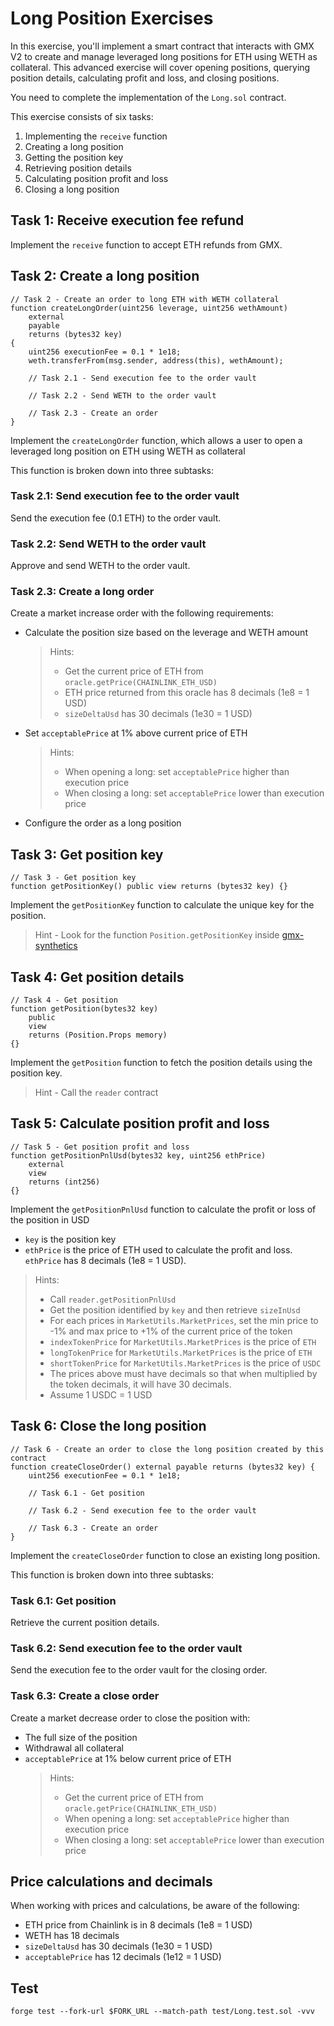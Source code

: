 # Long Position Exercises

In this exercise, you'll implement a smart contract that interacts with GMX V2 to create and manage leveraged long positions for ETH using WETH as collateral. This advanced exercise will cover opening positions, querying position details, calculating profit and loss, and closing positions.

You need to complete the implementation of the `Long.sol` contract.

This exercise consists of six tasks:

1. Implementing the `receive` function
2. Creating a long position
3. Getting the position key
4. Retrieving position details
5. Calculating position profit and loss
6. Closing a long position

## Task 1: Receive execution fee refund

Implement the `receive` function to accept ETH refunds from GMX.

## Task 2: Create a long position

```solidity
// Task 2 - Create an order to long ETH with WETH collateral
function createLongOrder(uint256 leverage, uint256 wethAmount)
    external
    payable
    returns (bytes32 key)
{
    uint256 executionFee = 0.1 * 1e18;
    weth.transferFrom(msg.sender, address(this), wethAmount);

    // Task 2.1 - Send execution fee to the order vault

    // Task 2.2 - Send WETH to the order vault

    // Task 2.3 - Create an order
}
```

Implement the `createLongOrder` function, which allows a user to open a leveraged long position on ETH using WETH as collateral

This function is broken down into three subtasks:

### Task 2.1: Send execution fee to the order vault

Send the execution fee (0.1 ETH) to the order vault.

### Task 2.2: Send WETH to the order vault

Approve and send WETH to the order vault.

### Task 2.3: Create a long order

Create a market increase order with the following requirements:

- Calculate the position size based on the leverage and WETH amount
  > Hints:
  >
  > - Get the current price of ETH from `oracle.getPrice(CHAINLINK_ETH_USD)`
  > - ETH price returned from this oracle has 8 decimals (1e8 = 1 USD)
  > - `sizeDeltaUsd` has 30 decimals (1e30 = 1 USD)
- Set `acceptablePrice` at 1% above current price of ETH
  > Hints:
  >
  > - When opening a long: set `acceptablePrice` higher than execution price
  > - When closing a long: set `acceptablePrice` lower than execution price
- Configure the order as a long position

## Task 3: Get position key

```solidity
// Task 3 - Get position key
function getPositionKey() public view returns (bytes32 key) {}
```

Implement the `getPositionKey` function to calculate the unique key for the position.

> Hint - Look for the function `Position.getPositionKey` inside [gmx-synthetics](https://github.com/gmx-io/gmx-synthetics)

## Task 4: Get position details

```solidity
// Task 4 - Get position
function getPosition(bytes32 key)
    public
    view
    returns (Position.Props memory)
{}
```

Implement the `getPosition` function to fetch the position details using the position key.

> Hint - Call the `reader` contract

## Task 5: Calculate position profit and loss

```solidity
// Task 5 - Get position profit and loss
function getPositionPnlUsd(bytes32 key, uint256 ethPrice)
    external
    view
    returns (int256)
{}
```

Implement the `getPositionPnlUsd` function to calculate the profit or loss of the position in USD

- `key` is the position key
- `ethPrice` is the price of ETH used to calculate the profit and loss. `ethPrice` has 8 decimals (1e8 = 1 USD).

> Hints:
>
> - Call `reader.getPositionPnlUsd`
> - Get the position identified by `key` and then retrieve `sizeInUsd`
> - For each prices in `MarketUtils.MarketPrices`, set the min price to -1% and max price to +1% of the current price of the token
> - `indexTokenPrice` for `MarketUtils.MarketPrices` is the price of `ETH`
> - `longTokenPrice` for `MarketUtils.MarketPrices` is the price of `ETH`
> - `shortTokenPrice` for `MarketUtils.MarketPrices` is the price of `USDC`
> - The prices above must have decimals so that when multiplied by the token decimals, it will have 30 decimals.
> - Assume 1 USDC = 1 USD

## Task 6: Close the long position

```solidity
// Task 6 - Create an order to close the long position created by this contract
function createCloseOrder() external payable returns (bytes32 key) {
    uint256 executionFee = 0.1 * 1e18;

    // Task 6.1 - Get position

    // Task 6.2 - Send execution fee to the order vault

    // Task 6.3 - Create an order
}
```

Implement the `createCloseOrder` function to close an existing long position.

This function is broken down into three subtasks:

### Task 6.1: Get position

Retrieve the current position details.

### Task 6.2: Send execution fee to the order vault

Send the execution fee to the order vault for the closing order.

### Task 6.3: Create a close order

Create a market decrease order to close the position with:

- The full size of the position
- Withdrawal all collateral
- `acceptablePrice` at 1% below current price of ETH
  > Hints:
  >
  > - Get the current price of ETH from `oracle.getPrice(CHAINLINK_ETH_USD)`
  > - When opening a long: set `acceptablePrice` higher than execution price
  > - When closing a long: set `acceptablePrice` lower than execution price

## Price calculations and decimals

When working with prices and calculations, be aware of the following:

- ETH price from Chainlink is in 8 decimals (1e8 = 1 USD)
- WETH has 18 decimals
- `sizeDeltaUsd` has 30 decimals (1e30 = 1 USD)
- `acceptablePrice` has 12 decimals (1e12 = 1 USD)

## Test

```shell
forge test --fork-url $FORK_URL --match-path test/Long.test.sol -vvv
```

